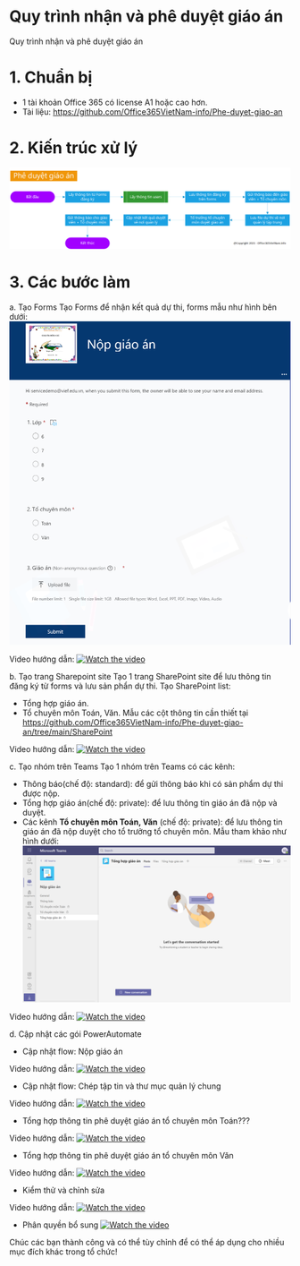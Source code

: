 # Quy trình nhận và phê duyệt giáo án
Quy trình nhận và phê duyệt giáo án

# 1. Chuẩn bị
- 1 tài khoản Office 365 có license A1 hoặc cao hơn.
- Tài liệu: https://github.com/Office365VietNam-info/Phe-duyet-giao-an

# 2. Kiến trúc xử lý
![alt text](https://github.com/Office365VietNam-info/Phe-duyet-giao-an/blob/main/Architecture/Architecture.png?raw=true)

# 3. Các bước làm
a. Tạo Forms
Tạo Forms để nhận kết quả dự thi, forms mẫu như hình bên dưới:
![alt text](https://github.com/Office365VietNam-info/Phe-duyet-giao-an/blob/main/Images/Forms.png?raw=true)

Video hướng dẫn:
[![Watch the video](https://img.youtube.com/vi/NHzyIHOkm1k/maxresdefault.jpg)](https://youtu.be/NHzyIHOkm1k)

b. Tạo trang Sharepoint site
Tạo 1 trang SharePoint site để lưu thông tin đăng ký từ forms và lưu sản phẩn dự thi.
Tạo SharePoint list: 
- Tổng hợp giáo án.
- Tổ chuyên môn Toán, Văn.
Mẫu các cột thông tin cần thiết tại https://github.com/Office365VietNam-info/Phe-duyet-giao-an/tree/main/SharePoint

Video hướng dẫn:
[![Watch the video](https://img.youtube.com/vi/ESS-wGbG1Tw/maxresdefault.jpg)](https://youtu.be/ESS-wGbG1Tw)

c. Tạo nhóm trên Teams
Tạo 1 nhóm trên Teams có các kênh:
- Thông báo(chế độ: standard): để gửi thông báo khi có sản phẩm dự thi được nộp.
- Tổng hợp giáo án(chế độ: private): để lưu thông tin giáo án đã nộp và duyệt.
- Các kênh **Tổ chuyên môn Toán, Văn** (chế độ: private): để lưu thông tin giáo án đã nộp duyệt cho tổ trưởng tổ chuyên môn.
Mẫu tham khảo như hình dưới:
![alt text](https://github.com/Office365VietNam-info/Phe-duyet-giao-an/blob/main/Images/Teams.png?raw=true)

Video hướng dẫn:
[![Watch the video](https://img.youtube.com/vi/17Vnce8bR3U/maxresdefault.jpg)](https://youtu.be/17Vnce8bR3U)

d. Cập nhật các gói PowerAutomate
- Cập nhật flow: Nộp giáo án

Video hướng dẫn:
[![Watch the video](https://img.youtube.com/vi/qSfdUHt7OLw/maxresdefault.jpg)](https://youtu.be/qSfdUHt7OLw)

- Cập nhật flow: Chép tập tin và thư mục quản lý chung

Video hướng dẫn:
[![Watch the video](https://img.youtube.com/vi/o_dVGseGH_0/maxresdefault.jpg)](https://youtu.be/o_dVGseGH_0)

- Tổng hợp thông tin phê duyệt giáo án tổ chuyên môn Toán???

Video hướng dẫn:
[![Watch the video](https://img.youtube.com/vi/_tmOmCL8t0s/maxresdefault.jpg)](https://youtu.be/o_dVGseGH_0)

- Tổng hợp thông tin phê duyệt giáo án tổ chuyên môn Văn

Video hướng dẫn:
[![Watch the video](https://img.youtube.com/vi/lKPZ4Go5cXg/maxresdefault.jpg)](https://youtu.be/lKPZ4Go5cXg)

- Kiểm thử và chỉnh sửa

Video hướng dẫn:
[![Watch the video](https://img.youtube.com/vi/ruFBcRq13ro/maxresdefault.jpg)](https://youtu.be/ruFBcRq13ro)

- Phân quyền bổ sung
[![Watch the video](https://img.youtube.com/vi/smzWwlMVOF0/maxresdefault.jpg)](https://youtu.be/smzWwlMVOF0)


Chúc các bạn thành công và có thể tùy chỉnh để có thể áp dụng cho nhiều mục đích khác trong tổ chức!
